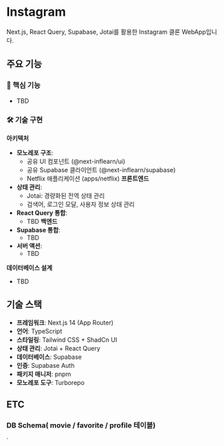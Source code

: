 # Instagram

Next.js, React Query, Supabase, Jotai를 활용한 Instagram 클론 WebApp입니다.

## 주요 기능

### 🎯 핵심 기능

- TBD

### 🛠 기술 구현

**아키텍처**

- **모노레포 구조**:
  - 공유 UI 컴포넌트 (@next-inflearn/ui)
  - 공유 Supabase 클라이언트 (@next-inflearn/supabase)
  - Netflix 애플리케이션 (apps/netflix)
    **프론트엔드**
- **상태 관리**:
  - Jotai: 경량화된 전역 상태 관리
  - 검색어, 로그인 모달, 사용자 정보 상태 관리
- **React Query 통합**:
  - TBD
    **백엔드**
- **Supabase 통합**:
  - TBD
- **서버 액션**:
  - TBD

**데이터베이스 설계**

- TBD

## 기술 스택

- **프레임워크**: Next.js 14 (App Router)
- **언어**: TypeScript
- **스타일링**: Tailwind CSS + ShadCn UI
- **상태 관리**: Jotai + React Query
- **데이터베이스**: Supabase
- **인증**: Supabase Auth
- **패키지 매니저**: pnpm
- **모노레포 도구**: Turborepo

## ETC

### DB Schema( movie / favorite / profile 테이블)

`

